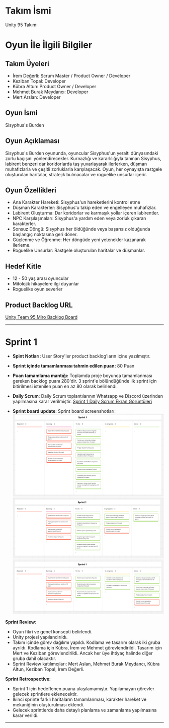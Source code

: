 # **Takım İsmi**

Unity 95 Takımı

# Oyun İle İlgili Bilgiler

## Takım Üyeleri
- İrem Değerli: Scrum Master / Product Owner / Developer
- Keziban Topal: Developer
- Kübra Altun: Product Owner / Developer
- Mehmet Burak Meydancı: Developer
- Mert Arslan: Developer

## Oyun İsmi

Sisyphus's Burden

## Oyun Açıklaması

Sisyphus's Burden oyununda, oyuncular Sisyphus'un yeraltı dünyasındaki zorlu kaçışını yönlendirecekler. Kurnazlığı ve kararlılığıyla tanınan Sisyphus, labirent benzeri dar koridorlarda taş yuvarlayarak ilerlerken, düşman muhafızlarla ve çeşitli zorluklarla karşılaşacak. Oyun, her oynayışta rastgele oluşturulan haritalar, stratejik bulmacalar ve roguelike unsurlar içerir.

## Oyun Özellikleri

- Ana Karakter Hareketi: Sisyphus'un hareketlerini kontrol etme
- Düşman Karakterler: Sisyphus'u takip eden ve engelleyen muhafızlar.
- Labirent Oluşturma: Dar koridorlar ve karmaşık yollar içeren labirentler.
- NPC Karşılaşmaları: Sisyphus'a yardım eden veya zorluk çıkaran karakterler.
- Sonsuz Döngü: Sisyphus her öldüğünde veya başarısız olduğunda başlangıç noktasına geri döner.
- Güçlenme ve Öğrenme: Her döngüde yeni yetenekler kazanarak ilerleme.
- Roguelike Unsurlar: Rastgele oluşturulan haritalar ve düşmanlar.

## Hedef Kitle

- 12 - 50 yaş arası oyuncular
- Mitolojik hikayelere ilgi duyanlar
- Roguelike oyun severler

## Product Backlog URL

[Unity Team 95 Miro Backlog Board](https://miro.com/app/board/uXjVK1afTqQ=/)

***

# Sprint 1

- **Spint Notları:**
  User Story'ler product backlog'ların içine yazılmıştır.

- **Sprint içinde tamamlanması tahmin edilen puan:** 80 Puan

- **Puan tamamlama mantığı:**
  Toplamda proje boyunca tamamlanması gereken backlog puanı 280'dir. 3 sprint'e bölündüğünde ilk sprint için bitirilmesi istenilen puan en az 80 olarak belirlendi.

- **Daily Scrum**: Daily Scrum toplantılarının Whatsapp ve Discord üzerinden yapılmasına karar verilmiştir.
[Sprint 1 Daily Scrum Ekran Görüntüleri](https://github.com/MertArslanC/Grup_95_OUA/blob/main/bootcampFiles/DailyScrumToplant%C4%B1lar%C4%B1Sprint1%20.pdf)

- **Sprint board update**: Sprint board screenshotları: 
![Backlog 1](https://github.com/MertArslanC/Grup_95_OUA/blob/main/bootcampFiles/sprintBoard1.png)
![Backlog 2](https://github.com/MertArslanC/Grup_95_OUA/blob/main/bootcampFiles/sprintBoard2.png) 
![Backlog 3](https://github.com/MertArslanC/Grup_95_OUA/blob/main/bootcampFiles/sprintBoard3.png) 


**Sprint Review**:
- Oyun fikri ve genel konsepti belirlendi.
- Unity projesi yapılandırıldı.
- Takım içinde görev dağılımı yapıldı. Kodlama ve tasarım olarak iki gruba ayrıldı.
Kodlama için Kübra, İrem ve Mehmet görevlendirildi. Tasarım için Mert ve Keziban görevlendirildi. Ancak her üye ihtiyaç halinde diğer gruba dahil olacaktır.
- Sprint Review katılımcıları: Mert Aslan, Mehmet Burak Meydancı, Kübra Altun, Keziban Topal, İrem Değerli.

**Sprint Retrospective:**
- Sprint 1 için hedeflenen puana ulaşılamamıştır. Yapılamayan görevler gelecek sprintlere eklenecektir.
- İkinci sprinte farklı haritaların tamamlanması, karakter hareket ve mekaniğinin oluşturulması eklendi.
- Gelecek sprintlerde daha detaylı planlama ve zamanlama yapılmasına karar verildi.

 ***
